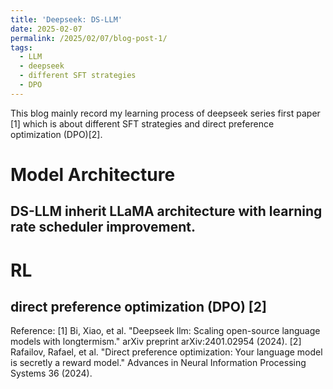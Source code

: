 ```yaml
---
title: 'Deepseek: DS-LLM'
date: 2025-02-07
permalink: /2025/02/07/blog-post-1/
tags:
  - LLM
  - deepseek
  - different SFT strategies
  - DPO
---
```


This blog mainly record my learning process of deepseek series first paper [1] which is about different SFT strategies and direct preference optimization (DPO)[2].
# Model Architecture 
## DS-LLM inherit LLaMA architecture with learning rate scheduler improvement. 

# RL
## direct preference optimization (DPO) [2]













Reference:
[1] Bi, Xiao, et al. "Deepseek llm: Scaling open-source language models with longtermism." arXiv preprint arXiv:2401.02954 (2024).
[2] Rafailov, Rafael, et al. "Direct preference optimization: Your language model is secretly a reward model." Advances in Neural Information Processing Systems 36 (2024).
